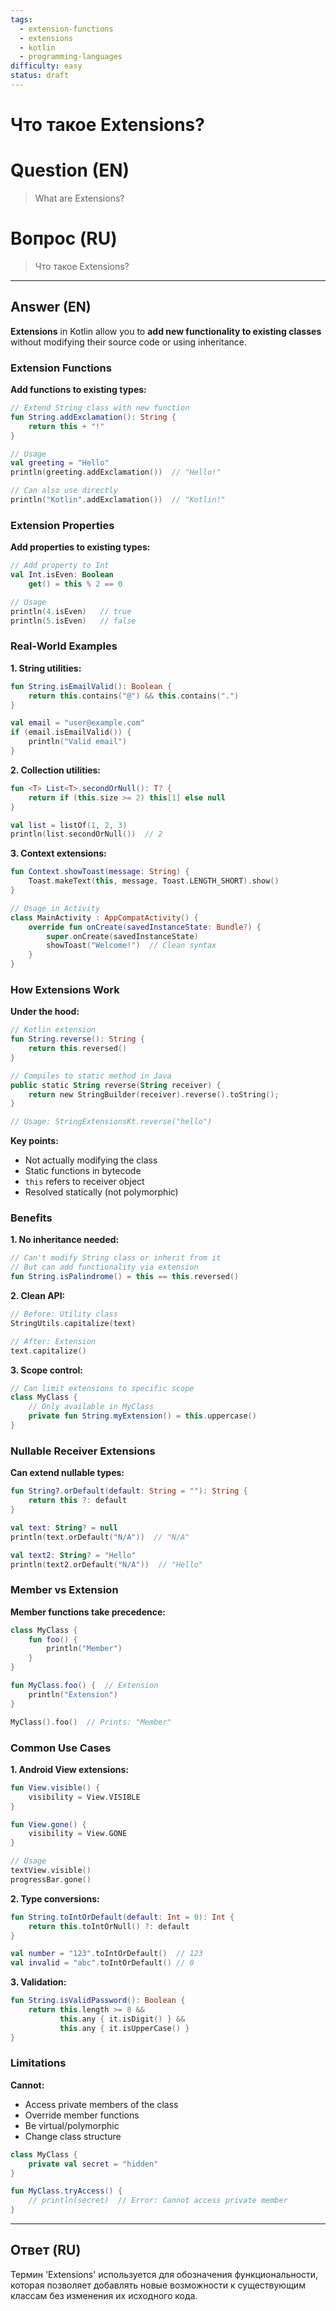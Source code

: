 ```yaml
---
tags:
  - extension-functions
  - extensions
  - kotlin
  - programming-languages
difficulty: easy
status: draft
---
```


# Что такое Extensions?

# Question (EN)
> What are Extensions?

# Вопрос (RU)
> Что такое Extensions?

---

## Answer (EN)

**Extensions** in Kotlin allow you to **add new functionality to existing classes** without modifying their source code or using inheritance.

### Extension Functions

**Add functions to existing types:**

```kotlin
// Extend String class with new function
fun String.addExclamation(): String {
    return this + "!"
}

// Usage
val greeting = "Hello"
println(greeting.addExclamation())  // "Hello!"

// Can also use directly
println("Kotlin".addExclamation())  // "Kotlin!"
```

### Extension Properties

**Add properties to existing types:**

```kotlin
// Add property to Int
val Int.isEven: Boolean
    get() = this % 2 == 0

// Usage
println(4.isEven)   // true
println(5.isEven)   // false
```

### Real-World Examples

**1. String utilities:**
```kotlin
fun String.isEmailValid(): Boolean {
    return this.contains("@") && this.contains(".")
}

val email = "user@example.com"
if (email.isEmailValid()) {
    println("Valid email")
}
```

**2. Collection utilities:**
```kotlin
fun <T> List<T>.secondOrNull(): T? {
    return if (this.size >= 2) this[1] else null
}

val list = listOf(1, 2, 3)
println(list.secondOrNull())  // 2
```

**3. Context extensions:**
```kotlin
fun Context.showToast(message: String) {
    Toast.makeText(this, message, Toast.LENGTH_SHORT).show()
}

// Usage in Activity
class MainActivity : AppCompatActivity() {
    override fun onCreate(savedInstanceState: Bundle?) {
        super.onCreate(savedInstanceState)
        showToast("Welcome!")  // Clean syntax
    }
}
```

### How Extensions Work

**Under the hood:**
```kotlin
// Kotlin extension
fun String.reverse(): String {
    return this.reversed()
}

// Compiles to static method in Java
public static String reverse(String receiver) {
    return new StringBuilder(receiver).reverse().toString();
}

// Usage: StringExtensionsKt.reverse("hello")
```

**Key points:**
- Not actually modifying the class
- Static functions in bytecode
- `this` refers to receiver object
- Resolved statically (not polymorphic)

### Benefits

**1. No inheritance needed:**
```kotlin
// Can't modify String class or inherit from it
// But can add functionality via extension
fun String.isPalindrome() = this == this.reversed()
```

**2. Clean API:**
```kotlin
// Before: Utility class
StringUtils.capitalize(text)

// After: Extension
text.capitalize()
```

**3. Scope control:**
```kotlin
// Can limit extensions to specific scope
class MyClass {
    // Only available in MyClass
    private fun String.myExtension() = this.uppercase()
}
```

### Nullable Receiver Extensions

**Can extend nullable types:**

```kotlin
fun String?.orDefault(default: String = ""): String {
    return this ?: default
}

val text: String? = null
println(text.orDefault("N/A"))  // "N/A"

val text2: String? = "Hello"
println(text2.orDefault("N/A"))  // "Hello"
```

### Member vs Extension

**Member functions take precedence:**

```kotlin
class MyClass {
    fun foo() {
        println("Member")
    }
}

fun MyClass.foo() {  // Extension
    println("Extension")
}

MyClass().foo()  // Prints: "Member"
```

### Common Use Cases

**1. Android View extensions:**
```kotlin
fun View.visible() {
    visibility = View.VISIBLE
}

fun View.gone() {
    visibility = View.GONE
}

// Usage
textView.visible()
progressBar.gone()
```

**2. Type conversions:**
```kotlin
fun String.toIntOrDefault(default: Int = 0): Int {
    return this.toIntOrNull() ?: default
}

val number = "123".toIntOrDefault()  // 123
val invalid = "abc".toIntOrDefault() // 0
```

**3. Validation:**
```kotlin
fun String.isValidPassword(): Boolean {
    return this.length >= 8 &&
           this.any { it.isDigit() } &&
           this.any { it.isUpperCase() }
}
```

### Limitations

**Cannot:**
- Access private members of the class
- Override member functions
- Be virtual/polymorphic
- Change class structure

```kotlin
class MyClass {
    private val secret = "hidden"
}

fun MyClass.tryAccess() {
    // println(secret)  // Error: Cannot access private member
}
```

---

## Ответ (RU)

Термин 'Extensions' используется для обозначения функциональности, которая позволяет добавлять новые возможности к существующим классам без изменения их исходного кода.

